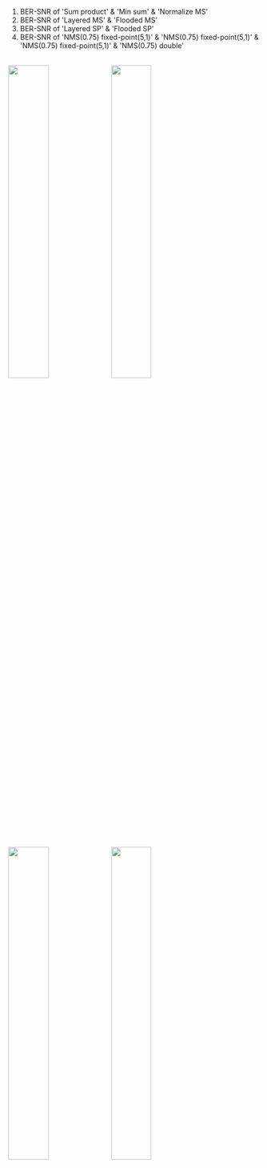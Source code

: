 1. BER-SNR of 'Sum product' & 'Min sum' & 'Normalize MS'<br>
2. BER-SNR of 'Layered MS' & 'Flooded MS'<br>
3. BER-SNR of 'Layered SP' & 'Flooded SP'<br>
4. BER-SNR of 'NMS(0.75) fixed-point(5,1)' & 'NMS(0.75) fixed-point(5,1)' & 'NMS(0.75) fixed-point(5,1)' & 'NMS(0.75) double'<br><br>
<img src="https://github.com/linkingmon/QCLDPC-analysis/blob/master/figure/myplot1.png" width=40%>
<img src="https://github.com/linkingmon/QCLDPC-analysis/blob/master/figure/myplot2.PNG" width=40%>
<img src="https://github.com/linkingmon/QCLDPC-analysis/blob/master/figure/myplot3.PNG" width=40%>
<img src="https://github.com/linkingmon/QCLDPC-analysis/blob/master/figure/myplot4.png" width=40%>
